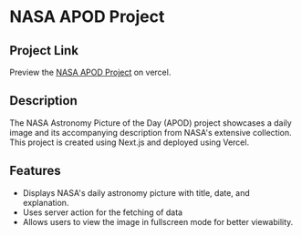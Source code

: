 # NASA APOD Project

## Project Link

Preview the [NASA APOD Project](https://nasa-apod-ns.vercel.app/) on vercel.

## Description

The NASA Astronomy Picture of the Day (APOD) project showcases a daily image and its accompanying description from NASA's extensive collection. This project is created using Next.js and deployed using Vercel.

## Features

- Displays NASA's daily astronomy picture with title, date, and explanation.
- Uses server action for the fetching of data
- Allows users to view the image in fullscreen mode for better viewability.
